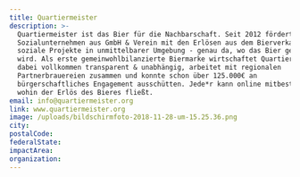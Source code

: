```yaml
---
title: Quartiermeister
description: >-
  Quartiermeister ist das Bier für die Nachbarschaft. Seit 2012 fördert das
  Sozialunternehmen aus GmbH & Verein mit den Erlösen aus dem Bierverkauf
  soziale Projekte in unmittelbarer Umgebung - genau da, wo das Bier getrunken
  wird. Als erste gemeinwohlbilanzierte Biermarke wirtschaftet Quartiermeister
  dabei vollkommen transparent & unabhängig, arbeitet mit regionalen
  Partnerbrauereien zusammen und konnte schon über 125.000€ an
  bürgerschaftliches Engagement ausschütten. Jede*r kann online mitbestimmen,
  wohin der Erlös des Bieres fließt.
email: info@quartiermeister.org
link: www.quartiermeister.org
image: /uploads/bildschirmfoto-2018-11-28-um-15.25.36.png
city:
postalCode:
federalState:
impactArea:
organization:
---
```


